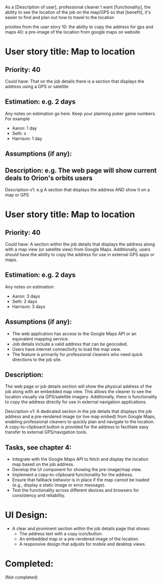 As a [Description of user], professional cleaner
I want [functionality], the ability to see the location of the job on the map/GPS
so that [benefit], it's easier to find and plan out how to travel to the location

prioities from the user story
10: the ability to copy the address for gps and maps
40: a pre-image of the location from google maps on website

# User story title: Map to location

## Priority: 40
Could have:
That on the job details there is a section that displays the address using a GPS or satellite 


## Estimation: e.g. 2 days
Any notes on estimation go here. Keep your planning poker game numbers. For example
* Aaron: 1 day
* Seth: x
* Harrison: 1 day


## Assumptions (if any):

## Description: e.g. The web page will show current deals to Orion's orbits users

Description-v1: e.g A section that displays the address AND show it on a map or GPS 
# User story title: Map to location

## Priority: 40
Could have:
A section within the job details that displays the address along with a map view (or satellite view) from Google Maps. Additionally, users should have the ability to copy the address for use in external GPS apps or maps.

## Estimation: e.g. 2 days
Any notes on estimation:
* Aaron: 3 days
* Seth: 2 days
* Harrison: 3 days

## Assumptions (if any):
- The web application has access to the Google Maps API or an equivalent mapping service.
- Job details include a valid address that can be geocoded.
- Users have internet connectivity to load the map view.
- The feature is primarily for professional cleaners who need quick directions to the job site.

## Description:
The web page or job details section will show the physical address of the job along with an embedded map view. This allows the cleaner to see the location visually via GPS/satellite imagery. Additionally, there is functionality to copy the address directly for use in external navigation applications.

Description-v1:
A dedicated section in the job details that displays the job address and a pre-rendered image (or live map embed) from Google Maps, enabling professional cleaners to quickly plan and navigate to the location. A copy-to-clipboard button is provided for the address to facilitate easy transfer to external GPS/navigation tools.

## Tasks, see chapter 4:
- Integrate with the Google Maps API to fetch and display the location map based on the job address.
- Develop the UI component for showing the pre-image/map view.
- Implement a copy-to-clipboard functionality for the address.
- Ensure that fallback behavior is in place if the map cannot be loaded (e.g., display a static image or error message).
- Test the functionality across different devices and browsers for consistency and reliability.

# UI Design:
- A clear and prominent section within the job details page that shows:
  - The address text with a copy icon/button.
  - An embedded map or a pre-rendered image of the location.
  - A responsive design that adjusts for mobile and desktop views.

# Completed:
(Not completed)
